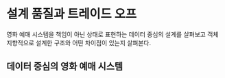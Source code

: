 # 설계 품질과 트레이드 오프

영화 예매 시스템을 책임이 아닌 상태로 표현하는 데이터 중심의 설계를 살펴보고 객체지향적으로 설계한 구조와 어떤 차이점이 있는지 살펴본다. 

## 데이터 중심의 영화 예매 시스템
